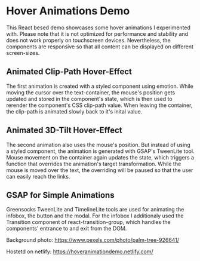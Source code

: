 # Hover Animations Demo

This React besed demo showcases some hover animations I experimented with. Please note that it is not optimized for performance and stability and does not work properly on touchscreen devices. Nevertheless, the components are responsive so that all content can be displayed on different screen-sizes.

## Animated Clip-Path Hover-Effect
The first animation is created with a styled component using emotion. While moving the cursor over the text-container, the mouse's position gets updated and stored in the component's state, which is then used to rerender the component's CSS clip-path value. When leaving the container, the clip-path is animated slowly back to it's inital value.

## Animated 3D-Tilt Hover-Effect
The second animation also uses the mouse's position. But instead of using a styled component, the animation is generated with GSAP's TweenLite tool. Mouse movement on the container again updates the state, which triggers a function that overrides the animation's target transformation. While the mouse is moved over the text, the overriding will be paused so that the user can easily reach the links.

## GSAP for Simple Animations
Greensocks TweenLite and TimelineLite tools are used for animating the infobox, the button and the modal. For the infobox I additionaly used the Transition component of react-transition-group, which handles the components' entrance to and exit from the DOM.

Background photo: https://www.pexels.com/photo/palm-tree-926641/

Hostetd on netlify: https://hoveranimationdemo.netlify.com/

